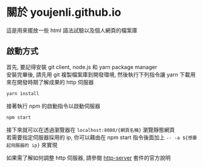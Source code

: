 # 關於 youjenli.github.io

這是用來擺放一些 html 語法試驗以及個人網頁的檔案庫

## 啟動方式

首先, 要記得安裝 git client, node.js 和 yarn package manager  
安裝完畢後, 請先用 git 複製檔案庫到開發環境, 然後執行下列指令讓 yarn 下載用來在開發時期了解成果的 http 伺服器  

```cmd
yarn install
```

接著執行 npm 的啟動指令以啟動伺服器

```cmd
npm start
```

接下來就可以在透過瀏覽器在 `localhost:8080/{網頁名稱}` 瀏覽靜態網頁  
若需要指定伺服器採用的 ip, 你可以藉由在 npm start 指令後面加上 `-- -a ${想要起伺服器的 ip}` 來實現  

如果需了解如何調整 http 伺服器, 請參閱 [http-server](https://www.npmjs.com/package/http-server) 套件的官方說明  